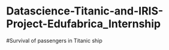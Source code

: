 # Datascience-Titanic-and-IRIS-Project-Edufabrica_Internship
#Survival of passengers in Titanic ship


